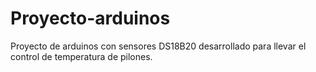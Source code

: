 # Proyecto-arduinos
Proyecto de arduinos con sensores DS18B20 desarrollado para llevar el control de temperatura de pilones.
